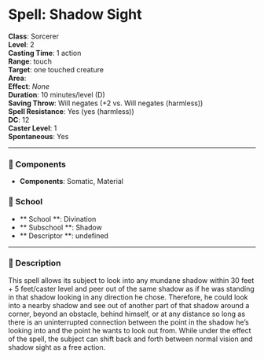 
# Spell: Shadow Sight
**Class**: Sorcerer  
**Level**: 2  
**Casting Time**: 1 action  
**Range**: touch  
**Target**: one touched creature  
**Area**:   
**Effect**: _None_  
**Duration**: 10 minutes/level (D)  
**Saving Throw**: Will negates (+2 vs. Will negates (harmless))  
**Spell Resistance**: Yes (yes (harmless))  
**DC**: 12  
**Caster Level**: 1  
**Spontaneous**: Yes

---

### 🔮 Components
- **Components**: Somatic, Material

### 🏫 School
- ** School **: Divination
- ** Subschool **: Shadow
- ** Descriptor **: undefined
---

### 📜 Description
This spell allows its subject to look into any mundane shadow within 30 feet + 5 feet/caster level and peer out of the same shadow as if he was standing in that shadow looking in any direction he chose. Therefore, he could look into a nearby shadow and see out of another part of that shadow around a corner, beyond an obstacle, behind himself, or at any distance so long as there is an uninterrupted connection between the point in the shadow he’s looking into and the point he wants to look out from. While under the effect of the spell, the subject can shift back and forth between normal vision and shadow sight as a free action.

